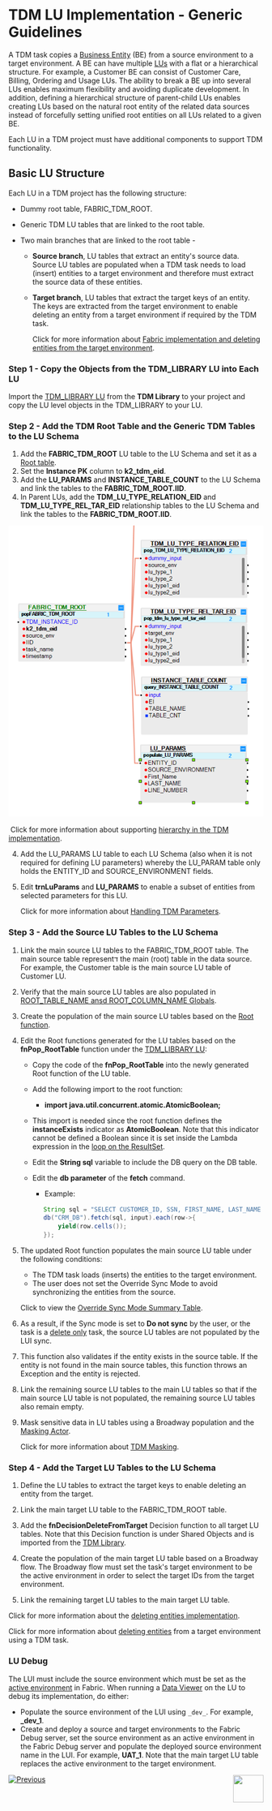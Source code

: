# TDM LU Implementation - Generic Guidelines

A TDM task copies a [Business Entity](/articles/TDM/tdm_overview/03_business_entity_overview.md) (BE) from a source environment to a target environment. A BE can have multiple [LUs](/articles/03_logical_units/01_LU_overview.md) with a flat or a hierarchical structure. For example, a Customer BE can consist of Customer Care, Billing, Ordering and Usage LUs. The ability to break a BE up into several LUs enables maximum flexibility and avoiding duplicate development. In addition, defining a hierarchical structure of parent-child LUs enables creating LUs based on the natural root entity of the related data sources instead of forcefully setting unified root entities on all LUs related to a given BE.

Each LU in a TDM project must have additional components to support TDM functionality.  

## Basic LU Structure

Each LU in a TDM project has the following structure:

- Dummy root table, FABRIC_TDM_ROOT. 

- Generic TDM LU tables that are linked to the root table. 

- Two main branches that are linked to the root table -

  - **Source branch**, LU tables that extract an entity's source data. Source LU tables are populated when a TDM task needs to load (insert) entities to a target environment and therefore must extract the source data of these entities.

  - **Target branch**, LU tables that extract the target keys of an entity. The keys are extracted from the target environment to enable deleting an entity from a target environment if required by the TDM task.

    Click for more information about [Fabric implementation and deleting entities from the target environment](08_tdm_implement_delete_of_entities.md).

### Step 1 - Copy the Objects from the TDM_LIBRARY LU into Each LU

Import the [TDM_LIBRARY LU](/articles/TDM/tdm_implementation/04_fabric_tdm_library.md#tdm_library-lu) from the **TDM Library** to your project and copy the LU level objects in the TDM_LIBRARY to your LU.

### Step 2 - Add the TDM Root Table and the Generic TDM Tables to the LU Schema

1. Add the **FABRIC_TDM_ROOT** LU table to the LU Schema and set it as a [Root table](/articles/03_logical_units/08_define_root_table_and_instance_ID_LU_schema.md). 
2. Set the **Instance PK** column to **k2_tdm_eid**.   
3. Add the **LU_PARAMS** and **INSTANCE_TABLE_COUNT** to the LU Schema and link the tables to the **FABRIC_TDM_ROOT.IID**.
4. In Parent LUs, add the **TDM_LU_TYPE_RELATION_EID** and **TDM_LU_TYPE_REL_TAR_EID** relationship tables to the LU Schema and link the tables to the **FABRIC_TDM_ROOT.IID**.



![tdm lu example](images/tdm_lu_example1.png)

​	Click for more information about supporting [hierarchy in the TDM implementation](06_tdm_implementation_support_hierarchy.md).

4. Add the LU_PARAMS LU table to each LU Schema (also when it is not required for defining LU parameters) whereby the LU_PARAM table only holds the ENTITY_ID and SOURCE_ENVIRONMENT fields.

5. Edit **trnLuParams** and **LU_PARAMS** to enable a subset of entities from selected parameters for this LU. 

   Click for more information about [Handling TDM Parameters](07_tdm_implementation_parameters_handling.md).


### Step 3 - Add the Source LU Tables to the LU Schema

1. Link the main source LU tables to the FABRIC_TDM_ROOT table. The main source table representד the main (root) table in the data source. For example, the Customer table is the main source LU table of Customer LU.

2. Verify that the main source LU tables are also populated in [ROOT_TABLE_NAME ansd ROOT_COLUMN_NAME Globals](/articles/TDM/tdm_implementation/04_fabric_tdm_library.md#globals).

3. Create the population of the main source LU tables based on the [Root function](/articles/07_table_population/11_1_creating_or_editing_a_root_function.md).  

4. Edit the Root functions generated for the LU tables based on the **fnPop_RootTable** function under the [TDM_LIBRARY LU](04_fabric_tdm_library.md#tdm_library-lu):
   
   - Copy the code of the **fnPop_RootTable** into the newly generated Root function of the LU table.
   - Add the following import to the root function: 
      
      - **import java.util.concurrent.atomic.AtomicBoolean;**
      
   - This import is needed since the root function defines the **instanceExists** indicator as **AtomicBoolean**. Note that this indicator cannot be defined a Boolean since it is set inside the Lambda expression in the [loop on the ResultSet](/articles/05_DB_interfaces/09_fabric_API_for_DB_interfaces.md#loop-on-the-result-set-methods).
   - Edit the **String sql** variable to include the DB query on the DB table.
   
   - Edit the **db parameter** of the **fetch** command.
   
      - Example:
   
     ```java
     	String sql = "SELECT CUSTOMER_ID, SSN, FIRST_NAME, LAST_NAME FROM main.CUSTOMER where customer_id = ?";
     	db("CRM_DB").fetch(sql, input).each(row->{
     		yield(row.cells());
     	});
     ```
   
5. The updated Root function populates the main source LU table under the following conditions:

   - The TDM task loads (inserts) the entities to the target environment.
   - The user does not set the Override Sync Mode to avoid synchronizing the entities from the source.  

   Click to view the [Override Sync Mode Summary Table](/articles/TDM/tdm_architecture/04_task_execution_overridden_parameters.md#overriding-the-sync-mode-on-the-task-execution).

6. As a result, if the Sync mode is set to **Do not sync** by the user, or the task is a [delete only](/articles/TDM/tdm_gui/19_load_task_request_parameters_regular_mode.md#delete-entity-without-load) task, the source LU tables are not populated by the LUI sync.

7. This function also validates if the entity exists in the source table. If the entity is not found in the main source tables, this function throws an Exception and the entity is rejected.

8. Link the remaining source LU tables to the main LU tables so that if the main source LU table is not populated, the remaining source LU tables also remain empty.
9. Mask sensitive data in LU tables using a Broadway population and the [Masking Actor](/articles/19_Broadway/actors/07_masking_and_sequence_actors.md). 

   Click for more information about [TDM Masking](/articles/TDM/tdm_implementation/11_tdm_implementation_using_generic_flows.md#step-5---mask-the-sensitive-data).

### Step 4 - Add the Target LU Tables to the LU Schema

1. Define the LU tables to extract the target keys to enable deleting an entity from the target.

2. Link the main target LU table to the FABRIC_TDM_ROOT table.

3. Add the **fnDecisionDeleteFromTarget** Decision function to all target LU tables. Note that this Decision function is under Shared Objects and is imported from the [TDM Library](04_fabric_tdm_library.md).

4. Create the population of the main target LU table based on a Broadway flow. The Broadway flow must set the task's target environment to be the active environment in order to select the target IDs from the target environment. 

5. Link the remaining target LU tables to the main target LU table.

Click for more information about the [deleting entities implementation](/articles/TDM/tdm_implementation/08_tdm_implement_delete_of_entities.md).

Click for more information about [deleting entities](/articles/TDM/tdm_gui/19_load_task_request_parameters_regular_mode.md#operation-mode) from a target environment using a TDM task.

### LU Debug

The LUI must include the source environment which must be set as the [active environment](/articles/25_environments/01_environments_overview.md) in Fabric. When running a [Data Viewer](/articles/13_LUDB_viewer_and_studio_debug_capabilities/01_data_viewer.md) on the LU to debug its implementation, do either:

- Populate the source environment of the LUI using `_dev_`.  For example, **_dev_1**.
- Create and deploy a source and target environments to the Fabric Debug server, set the source environment as an active environment in the Fabric Debug server and populate the deployed source environment name in the LUI. For example, **UAT_1**.   Note that the main target LU table replaces the active environment to the target environment.

[![Previous](/articles/images/Previous.png)](04_fabric_tdm_library.md)[<img align="right" width="60" height="54" src="/articles/images/Next.png">](06_tdm_implementation_support_hierarchy.md)

